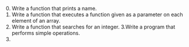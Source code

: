 0. Write a function that prints a name.
1. Write a function that executes a function given as a parameter on each element of an array.
2. Write a function that searches for an integer.
3.Write a program that performs simple operations.
4.
